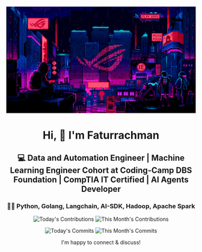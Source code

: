 <div align="center">
  
  ![Banner GIF](images/desktop-neon-gaming.gif)

  # Hi, 👋 I'm Faturrachman

  ## 💻 Data and Automation Engineer | Machine Learning Engineer Cohort at Coding-Camp DBS Foundation | CompTIA IT Certified | AI Agents Developer

  ### 👩‍💻 Python, Golang, Langchain, AI-SDK, Hadoop, Apache Spark

  <!-- TODAY_CONTRIBUTIONS: 5 -->
  <!-- MONTH_CONTRIBUTIONS: 231 2025-05 -->
  ![Today's Contributions](https://img.shields.io/badge/Today's%20Contributions-5-purple)
  ![This Month's Contributions](https://img.shields.io/badge/This%20Month's%20Contributions-231-orange)

  <!-- TODAY_COMMITS: 4 -->
  <!-- MONTH_COMMITS: 206 2025-05 -->
  ![Today's Commits](https://img.shields.io/badge/Today's%20Commits-4-blue)
  ![This Month's Commits](https://img.shields.io/badge/This%20Month's%20Commits-206-green)
  
  I'm happy to connect & discuss!
  
</div>
